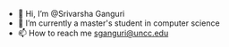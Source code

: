 - 👋 Hi, I’m @Srivarsha Ganguri
- 🌱 I’m currently a master's student in computer science 
- 📫 How to reach me sganguri@uncc.edu

<!---
gsvarsh/gsvarsh is a ✨ special ✨ repository because its `README.md` (this file) appears on your GitHub profile.
You can click the Preview link to take a look at your changes.
--->
